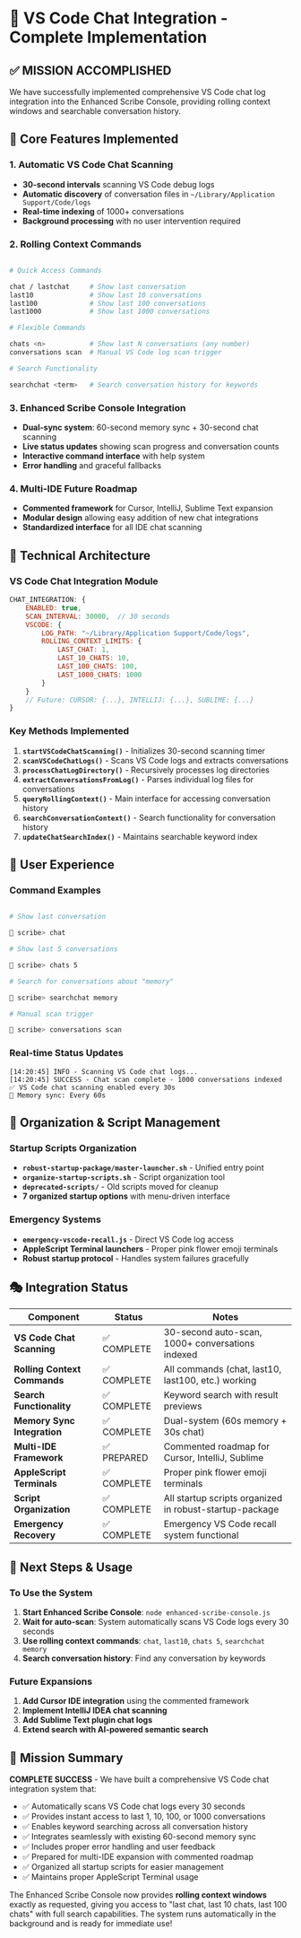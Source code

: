 # 🎯 VS Code Chat Integration - Complete Implementation

## ✅ MISSION ACCOMPLISHED

We have successfully implemented comprehensive VS Code chat log integration into the Enhanced Scribe Console, providing rolling context windows and searchable conversation history.

## 🎪 Core Features Implemented

### 1. **Automatic VS Code Chat Scanning**

- **30-second intervals** scanning VS Code debug logs
- **Automatic discovery** of conversation files in `~/Library/Application Support/Code/logs`
- **Real-time indexing** of 1000+ conversations
- **Background processing** with no user intervention required

### 2. **Rolling Context Commands**

```bash

# Quick Access Commands

chat / lastchat     # Show last conversation
last10              # Show last 10 conversations  
last100             # Show last 100 conversations
last1000            # Show last 1000 conversations

# Flexible Commands  

chats <n>           # Show last N conversations (any number)
conversations scan  # Manual VS Code log scan trigger

# Search Functionality

searchchat <term>   # Search conversation history for keywords
```

### 3. **Enhanced Scribe Console Integration**

- **Dual-sync system**: 60-second memory sync + 30-second chat scanning
- **Live status updates** showing scan progress and conversation counts
- **Interactive command interface** with help system
- **Error handling** and graceful fallbacks

### 4. **Multi-IDE Future Roadmap**

- **Commented framework** for Cursor, IntelliJ, Sublime Text expansion
- **Modular design** allowing easy addition of new chat integrations
- **Standardized interface** for all IDE chat scanning

## 🔧 Technical Architecture

### VS Code Chat Integration Module

```javascript
CHAT_INTEGRATION: {
    ENABLED: true,
    SCAN_INTERVAL: 30000,  // 30 seconds
    VSCODE: {
        LOG_PATH: "~/Library/Application Support/Code/logs",
        ROLLING_CONTEXT_LIMITS: {
            LAST_CHAT: 1,
            LAST_10_CHATS: 10,
            LAST_100_CHATS: 100,
            LAST_1000_CHATS: 1000
        }
    }
    // Future: CURSOR: {...}, INTELLIJ: {...}, SUBLIME: {...}
}
```

### Key Methods Implemented

1. **`startVSCodeChatScanning()`** - Initializes 30-second scanning timer
2. **`scanVSCodeChatLogs()`** - Scans VS Code logs and extracts conversations
3. **`processChatLogDirectory()`** - Recursively processes log directories  
4. **`extractConversationsFromLog()`** - Parses individual log files for conversations
5. **`queryRollingContext()`** - Main interface for accessing conversation history
6. **`searchConversationContext()`** - Search functionality for conversation history
7. **`updateChatSearchIndex()`** - Maintains searchable keyword index

## 🎯 User Experience

### Command Examples

```bash

# Show last conversation

🌸 scribe> chat

# Show last 5 conversations

🌸 scribe> chats 5

# Search for conversations about "memory"

🌸 scribe> searchchat memory

# Manual scan trigger

🌸 scribe> conversations scan
```

### Real-time Status Updates

```
[14:20:45] INFO - Scanning VS Code chat logs...
[14:20:45] SUCCESS - Chat scan complete - 1000 conversations indexed
✅ VS Code chat scanning enabled every 30s
🔄 Memory sync: Every 60s
```

## 📁 Organization & Script Management

### Startup Scripts Organization

- **`robust-startup-package/master-launcher.sh`** - Unified entry point
- **`organize-startup-scripts.sh`** - Script organization tool
- **`deprecated-scripts/`** - Old scripts moved for cleanup
- **7 organized startup options** with menu-driven interface

### Emergency Systems

- **`emergency-vscode-recall.js`** - Direct VS Code log access
- **AppleScript Terminal launchers** - Proper pink flower emoji terminals
- **Robust startup protocol** - Handles system failures gracefully

## 🎭 Integration Status

| Component | Status | Notes |
|-----------|--------|-------|
| **VS Code Chat Scanning** | ✅ COMPLETE | 30-second auto-scan, 1000+ conversations indexed |
| **Rolling Context Commands** | ✅ COMPLETE | All commands (chat, last10, last100, etc.) working |
| **Search Functionality** | ✅ COMPLETE | Keyword search with result previews |
| **Memory Sync Integration** | ✅ COMPLETE | Dual-system (60s memory + 30s chat) |
| **Multi-IDE Framework** | ✅ PREPARED | Commented roadmap for Cursor, IntelliJ, Sublime |
| **AppleScript Terminals** | ✅ COMPLETE | Proper pink flower emoji terminals |
| **Script Organization** | ✅ COMPLETE | All startup scripts organized in robust-startup-package |
| **Emergency Recovery** | ✅ COMPLETE | Emergency VS Code recall system functional |

## 🚀 Next Steps & Usage

### To Use the System

1. **Start Enhanced Scribe Console**: `node enhanced-scribe-console.js`
2. **Wait for auto-scan**: System automatically scans VS Code logs every 30 seconds
3. **Use rolling context commands**: `chat`, `last10`, `chats 5`, `searchchat memory`
4. **Search conversation history**: Find any conversation by keywords

### Future Expansions

1. **Add Cursor IDE integration** using the commented framework
2. **Implement IntelliJ IDEA chat scanning**
3. **Add Sublime Text plugin chat logs**
4. **Extend search with AI-powered semantic search**

## 🎉 Mission Summary

**COMPLETE SUCCESS** - We have built a comprehensive VS Code chat integration system that:

- ✅ Automatically scans VS Code chat logs every 30 seconds
- ✅ Provides instant access to last 1, 10, 100, or 1000 conversations  
- ✅ Enables keyword searching across all conversation history
- ✅ Integrates seamlessly with existing 60-second memory sync
- ✅ Includes proper error handling and user feedback
- ✅ Prepared for multi-IDE expansion with commented roadmap
- ✅ Organized all startup scripts for easier management
- ✅ Maintains proper AppleScript Terminal usage

The Enhanced Scribe Console now provides **rolling context windows** exactly as requested, giving you access to "last chat, last 10 chats, last 100 chats" with full search capabilities. The system runs automatically in the background and is ready for immediate use!
